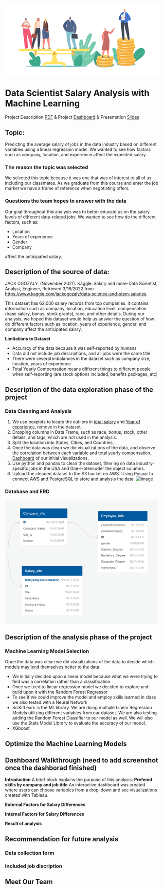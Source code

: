 ![image](https://github.com/Sirius0531/final_project/blob/main/Resources/Images/pj_banner.jpg)
# Data Scientist Salary Analysis with Machine Learning
Project Description [PDF](https://github.com/Sirius0531/final_project/blob/main/2nd%20Segment%20Project%20Deliverable/Deliverable2_Storyboard_PDF.pdf) &
Project [Dashboard](https://sirius0531.github.io/final_project/) &
Presentation [Slides](https://docs.google.com/presentation/d/1RYqxEM__TevdDOhwg8GO3oerPjs3XSrG1k4ISLAIga0/edit?usp=sharing)

## Topic:
Predicting the average salary of jobs in the data industry based on different variables using a linear regression model. We wanted to see how factors such as company, location, and experience affect the expected salary.

### The reason the topic was selected
We selected this topic because it was one that was of interest to all of us including our classmates. As we graduate from this course and enter the job market we have a frame of reference when negotiating offers.
### Questions the team hopes to answer with the data
Our goal throughout this analysis was to better educate us on the salary levels of different data-related jobs. We wanted to see how do the different factors, such as:
- Location
- Years of experience
- Gender
- Company

affect the anticipated salary.


## Description of the source of data:

JACK OGOZALY. (November 2021). 
Kaggle: Salary and more-Data Scientist, Analyst, Engineer, 
Retrieved 3/16/2022 from https://www.kaggle.com/jackogozaly/data-science-and-stem-salaries.

This dataset has 62,000 salary records from top companies. It contains information such as company, location, education level, compensation (base salary, bonus, stock grants), race, and other details. During our analysis, we hoped this dataset would help us answer the question of how do different factors such as location, years of experience, gender, and company affect the anticipated salary.

**Limitations to Dataset**
- Accuracy of the data because it was self-reported by humans
- Data did not include job descriptions, and all jobs were the same title
- There were several imbalances in the dataset such as company size, location, years of experience
- Total Yearly Compensation means different things to different people when self-reporting (are stock options included, benefits packages, etc)

## Description of the data exploration phase of the project

### Data Cleaning and Analysis
1. We use boxplots to locate the outliers in [total salary](https://raw.githubusercontent.com/Sirius0531/final_project/main/2nd%20Segment%20Project%20Deliverable/Data/outlier_totalyearlycompensation.PNG) and [Year of experience](https://github.com/Sirius0531/final_project/blob/main/2nd%20Segment%20Project%20Deliverable/Data/outlier_yearofexperence.PNG), remove in the dataset.
2.  Dropping columns in Data Frame, such as race, bonus, stock, other details, and tags, which are not used in the analysis. 
3.  Split the location into States, Cities, and Countries.
4.  Once the data was clean we did visualizations of the data, and observe the correlation between each variable and total yearly compensation. 
[Dashboard](https://public.tableau.com/app/profile/sirius.liao/viz/SalaryAnalysis-Storyboard/DataScientistSalaryAnalysis#1) of our initial visualizations.
5. Use python and pandas to clean the dataset, filtering on data industry-specific jobs in the USA and One-Hotencoder the object columns. 
6. Upload the cleaned dataset to the S3 bucket on AWS. Using Pyspar to connect AWS and PostgreSQL to store and analysis the data.
![image](https://user-images.githubusercontent.com/92349969/160261413-f58f0815-c402-407f-8edc-00913896e6cb.png)

### Database and ERD
<img src="https://raw.githubusercontent.com/Sirius0531/final_project/main/2nd%20Segment%20Project%20Deliverable/ERD.PNG" width="800" >

## Description of the analysis phase of the project

### Machine Learning Model Selection
Once the data was clean we did visualizations of the data to decide which models may lend themselves better to the data 
- We initially decided upon a linear model because what we were trying to find was a correlation rather than a classification
- Once we tried to linear regression model we decided to explore and build upon it with the Random Forest Regressor
- To see if we could improve the model and employ skills learned in class we also tested with a Neural Network
- SciKitLearn is the ML library. We are doing multiple Linear Regression Models utilizing different variables from our dataset. We are also testing adding the Random Forest Classifier to our model as well. We will also use the Stats Model Library to evaluate the accuracy of our model.
- XGboost

## Optimize the Machine Learning Models


## Dashboard Walkthrough   (need to add screenshot once the dashborad finished)
**Introduction**
A brief block explains the purpose of this analysis:
**Prefered skills by company and job title**
An interactive dashboard was created where users can choose variables from a drop-down and see visualizations created with Tableau. 

**External Factors for Salary Differences**

**Internal Factors for Salary Differences**

**Result of analysis**


## Recommendation for future analysis
### Data collection form
### Included job discription


## Meet Our Team
